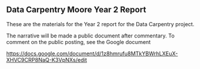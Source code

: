## Data Carpentry Moore Year 2 Report	

These are the materials for the Year 2 report for the
Data Carpentry project.

The narrative will be made a public document after commentary. To comment on 
the public posting, see the Google document

https://docs.google.com/document/d/1z8hmrufu8MTkYBWrhLXEuX-XHVC9CRP8NaQ-K3VpNXs/edit
